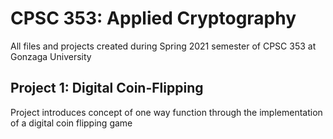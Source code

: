 CPSC 353: Applied Cryptography
==============================
All files and projects created during Spring 2021 semester of CPSC 353 at
Gonzaga University

## Project 1: Digital Coin-Flipping
Project introduces concept of one way function through the implementation of a digital coin flipping game
